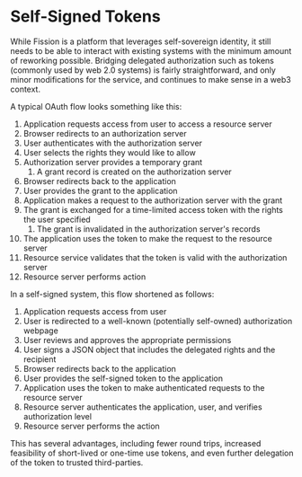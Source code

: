 # Self-Signed Tokens

While Fission is a platform that leverages self-sovereign identity, it still needs to be able to interact with existing systems with the minimum amount of reworking possible. Bridging delegated authorization such as tokens \(commonly used by web 2.0 systems\) is fairly straightforward, and only minor modifications for the service, and continues to make sense in a web3 context.

A typical OAuth flow looks something like this:

1. Application requests access from user to access a resource server
2. Browser redirects to an authorization server
3. User authenticates with the authorization server
4. User selects the rights they would like to allow
5. Authorization server provides a temporary grant
   1. A grant record is created on the authorization server
6. Browser redirects back to the application
7. User provides the grant to the application
8. Application makes a request to the authorization server with the grant
9. The grant is exchanged for a time-limited access token with the rights the user specified
   1. The grant is invalidated in the authorization server's records
10. The application uses the token to make the request to the resource server
11. Resource service validates that the token is valid with the authorization server
12. Resource server performs action

In a self-signed system, this flow shortened as follows:

1. Application requests access from user
2. User is redirected to a well-known \(potentially self-owned\) authorization webpage
3. User reviews and approves the appropriate permissions
4. User signs a JSON object that includes the delegated rights and the recipient
5. Browser redirects back to the application
6. User provides the self-signed token to the application
7. Application uses the token to make authenticated requests to the resource server
8. Resource server authenticates the application, user, and verifies authorization level
9. Resource server performs the action

This has several advantages, including fewer round trips, increased feasibility of short-lived or one-time use tokens, and even further delegation of the token to trusted third-parties.

